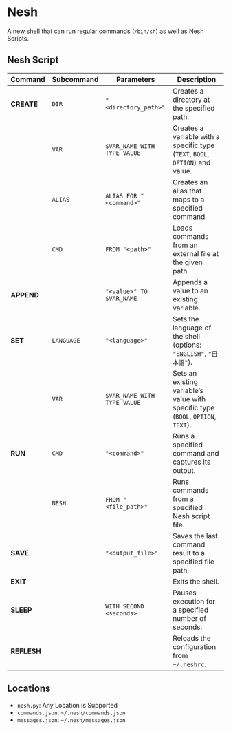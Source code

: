# Nesh
A new shell that can run regular commands (`/bin/sh`) as well as Nesh Scripts.

## Nesh Script

| Command      | Subcommand         | Parameters                  | Description                                                                                       |
|--------------|--------------------|-----------------------------|---------------------------------------------------------------------------------------------------|
| **CREATE**   | `DIR`              | `"<directory_path>"`        | Creates a directory at the specified path.                                                        |
|              | `VAR`              | `$VAR_NAME WITH TYPE VALUE` | Creates a variable with a specific type (`TEXT`, `BOOL`, `OPTION`) and value.                     |
|              | `ALIAS`            | `ALIAS FOR "<command>"`     | Creates an alias that maps to a specified command.                                                |
|              | `CMD`              | `FROM "<path>"`             | Loads commands from an external file at the given path.                                           |
| **APPEND**   |                    | `"<value>" TO $VAR_NAME`    | Appends a value to an existing variable.                                                          |
| **SET**      | `LANGUAGE`         | `"<language>"`              | Sets the language of the shell (options: `"ENGLISH"`, `"日本語"`).                                 |
|              | `VAR`              | `$VAR_NAME WITH TYPE VALUE` | Sets an existing variable’s value with specific type (`BOOL`, `OPTION`, `TEXT`).                  |
| **RUN**      | `CMD`              | `"<command>"`               | Runs a specified command and captures its output.                                                 |
|              | `NESH`             | `FROM "<file_path>"`        | Runs commands from a specified Nesh script file.                                                  |
| **SAVE**     |                    | `"<output_file>"`           | Saves the last command result to a specified file path.                                           |
| **EXIT**     |                    |                             | Exits the shell.                                                                                  |
| **SLEEP**    |                    | `WITH SECOND <seconds>`     | Pauses execution for a specified number of seconds.                                               |
| **REFLESH**  |                    |                             | Reloads the configuration from `~/.neshrc`.                                                       |

## Locations
- `nesh.py`: Any Location is Supported
- `commands.json`: `~/.nesh/commands.json`
- `messages.json`: `~/.nesh/messages.json`
